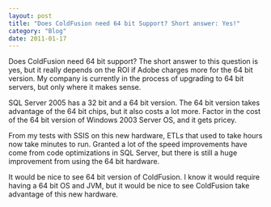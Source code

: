 ```yaml
---
layout: post
title: "Does ColdFusion need 64 bit Support? Short answer: Yes!"
category: "Blog"
date: 2011-01-17
---
```



Does ColdFusion need 64 bit support? The short answer to this question is yes, but it really depends on the ROI if Adobe charges more for the 64 bit version. My company is currently in the process of upgrading to 64 bit servers, but only where it makes sense.

SQL Server 2005 has a 32 bit and a 64 bit version. The 64 bit version takes advantage of the 64 bit chips, but it also costs a lot more. Factor in the cost of the 64 bit version of Windows 2003 Server OS, and it gets pricey.

From my tests with SSIS on this new hardware, ETLs that used to take hours now take minutes to run. Granted a lot of the speed improvements have come from code optimizations in SQL Server, but there is still a huge improvement from using the 64 bit hardware.

It would be nice to see 64 bit version of ColdFusion. I know it would require having a 64 bit OS and JVM, but it would be nice to see ColdFusion take advantage of this new hardware.